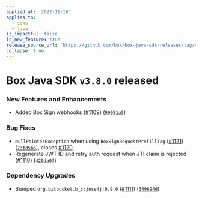 ```yaml
---
applied_at: '2022-11-16'
applies_to:
  - sdks
  - java
is_impactful: false
is_new_feature: true
release_source_url: 'https://github.com/box/box-java-sdk/releases/tag/v3.8.0'
collapse: true
---
```


# Box Java SDK `v3.8.0` released

### New Features and Enhancements

* Added Box Sign webhooks ([#1109][1]) ([`99051a5`][2])

### Bug Fixes

* `NullPointerException` when using `BoxSignRequestPrefillTag` ([#1121][3]) ([`73fd5b6`][4]), closes [#1120][5]
* Regenerate JWT ID and retry auth request when JTI claim is rejected ([#1110][6]) ([`420da0f`][7])

### Dependency Upgrades

* Bumped `org.bitbucket.b_c:jose4j:0.9.0` ([#1111][8]) ([`349694d`][9])

[1]: https://github.com/box/box-java-sdk/issues/1109

[2]: https://github.com/box/box-java-sdk/commit/99051a575f120a8c0939359c1f4875b16b98b7f0

[3]: https://github.com/box/box-java-sdk/issues/1121

[4]: https://github.com/box/box-java-sdk/commit/73fd5b6e6e40f7e79b385edf46b8eee5ff612ace

[5]: https://github.com/box/box-java-sdk/issues/1120

[6]: https://github.com/box/box-java-sdk/issues/1110

[7]: https://github.com/box/box-java-sdk/commit/420da0f2c80bfe8cfbaba4fa8dec4826c4cb6337

[8]: https://github.com/box/box-java-sdk/issues/1111

[9]: https://github.com/box/box-java-sdk/commit/349694ddcfeb701a9ecdfd5ae555d49bea4d1030
